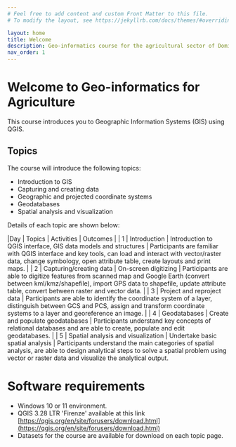 ```yaml
---
# Feel free to add content and custom Front Matter to this file.
# To modify the layout, see https://jekyllrb.com/docs/themes/#overriding-theme-defaults

layout: home
title: Welcome
description: Geo-informatics course for the agricultural sector of Dominica.
nav_order: 1
---
```


# Welcome to Geo-informatics for Agriculture

This course introduces you to Geographic Information Systems (GIS) using QGIS.

## Topics
The course will introduce the following topics:
* Introduction to GIS
* Capturing and creating data
* Geographic and projected coordinate systems
* Geodatabases
* Spatial analysis and visualization

Details of each topic are shown below:

|Day | Topics | Activities | Outcomes |
| 1 | Introduction | Introduction to QGIS interface, GIS data models and structures | Participants are familiar with QGIS interface and key tools, can load and interact with vector/raster data, change symbology, open attribute table, create layouts and print maps. |
| 2 | Capturing/creating data | On-screen digitizing | Participants are able to digitize features from scanned map and Google Earth (convert between kml/kmz/shapefile), import GPS data to shapefile, update attribute table, convert between raster and vector data. |
| 3 | Project and reproject data |  Participants are able to identify the coordinate system of a layer, distinguish between GCS and PCS, assign and transform coordinate systems to a layer and georeference an image. |
| 4 | Geodatabases |  Create and populate geodatabases | Participants understand key concepts of relational databases and are able to create, populate and edit geodatabases. |
| 5 | Spatial analysis and visualization | Undertake basic spatial analysis | Participants understand the main categories of spatial analysis, are able to design analytical steps to solve a spatial problem using vector or raster data and visualize the analytical output.

# Software requirements
* Windows 10 or 11 environment.
* QGIS 3.28 LTR 'Firenze' available at this link [https://qgis.org/en/site/forusers/download.html](https://qgis.org/en/site/forusers/download.html)
* Datasets for the course are available for download on each topic page.